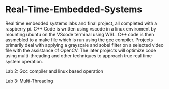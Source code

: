 # Real-Time-Embedded-Systems

Real time embedded systems labs and final project, all completed with a raspberry pi. C++ Code is written using vscode in a linux enviroment by mounting ubuntu on the VScode terminal using WSL. C++ code is then assmebled to a make file which is run using the gcc compiler. Projects primarily deal with applying a grayscale and sobel filter on a selected video file with the assistance of OpenCV. The later projects will optimize code using multi-threading and other techniques to approach true real time system operation.

Lab 2: Gcc compiler and linux based operation

Lab 3: Multi-Threading
